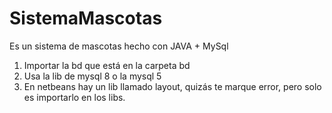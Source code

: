 # SistemaMascotas
Es un sistema de mascotas hecho con JAVA + MySql


1. Importar la bd que está en la carpeta bd
2. Usa la lib de mysql 8 o la mysql 5
3. En netbeans hay un lib llamado layout, quizás te marque error, pero solo es importarlo en los libs.
